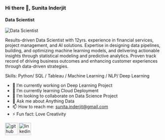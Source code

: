 ### Hi there 👋, Sunita Inderjit
#### Data Scientist
![Data Scientist](https://www.linkedin.com/in/sunita-inderjit/)

Results-driven Data Scientist with 12yrs.  experience in financial services, project management, and AI solutions. Expertise in designing data pipelines, building, and optimizing machine learning models, and delivering actionable insights through statistical modeling and predictive analytics. Proven track record of driving business outcomes and enhancing customer experiences through data-driven strategies.

Skills: Python/ SQL / Tableau / Machine Learning / NLP/ Deep Learning 

- 🔭 I’m currently working on Deep Learning Project 
- 🌱 I’m currently learning Cloud Deployment 
- 👯 I’m looking to collaborate on Data Science Project 
- 💬 Ask me about Anything Data 
- 📫 How to reach me: sunita.inderjit@gmail.com 
- ⚡ Fun fact: Love Creativity 


[<img src='https://cdn.jsdelivr.net/npm/simple-icons@3.0.1/icons/github.svg' alt='github' height='40'>](https://github.com/Inderjito)  [<img src='https://cdn.jsdelivr.net/npm/simple-icons@3.0.1/icons/linkedin.svg' alt='linkedin' height='40'>](https://www.linkedin.com/in/https://www.linkedin.com/in/sunita-inderjit//)  





